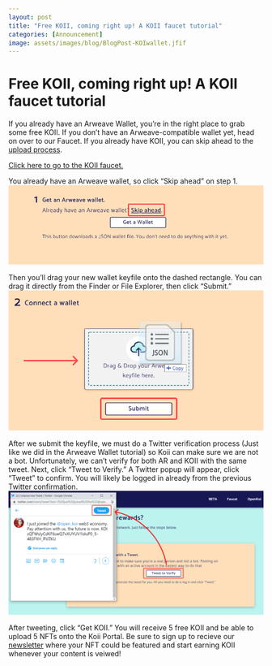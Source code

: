 ```yaml
---
layout: post
title: "Free KOII, coming right up! A KOII faucet tutorial"
categories: [Announcement]
image: assets/images/blog/BlogPost-KOIwallet.jfif
---
```


# Free KOII, coming right up! A KOII faucet tutorial

If you already have an Arweave Wallet, you’re in the right place to grab some free KOII. If you don’t have an Arweave-compatible wallet yet, head on over to our Faucet. If you already have KOII, you can skip ahead to the [upload process](https://koi.rocks/register-content).

[Click here to go to the KOII faucet.](https://koi.rocks/faucet?step=0)

You already have an Arweave wallet, so click “Skip ahead” on step 1.
![get free crypto by downloading faucet](/assets/images/blog/step1_faucet.png)

Then you’ll drag your new wallet keyfile onto the dashed rectangle. You can drag it directly from the Finder or File Explorer, then click “Submit.”
![get free crypto by downloading faucet](/assets/images/blog/step2_faucet.png)

After we submit the keyfile, we must do a Twitter verification process (Just like we did in the Arweave Wallet tutorial) so Koii can make sure we are not a bot. Unfortunately, we can’t verify for both AR and KOII with the same tweet.
Next, click “Tweet to Verify.” A Twitter popup will appear, click “Tweet” to confirm. You will likely be logged in already from the previous Twitter confirmation.
![get free crypto by downloading faucet!](/assets/images/blog/step3_faucet.png)

After tweeting, click “Get KOII.” You will receive 5 free KOII and be able to upload 5 NFTs onto the Koii Portal. Be sure to sign up to recieve our [newsletter](https://openkoi.us1.list-manage.com/subscribe?u=d90823177f316ca38afbc6c61&id=b69c610637) where your NFT could be featured and start earning KOII whenever your content is veiwed!
